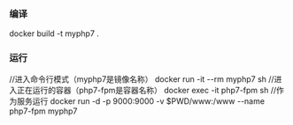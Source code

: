 ### 编译
docker build -t myphp7 .

### 运行
//进入命令行模式（myphp7是镜像名称）
docker run -it --rm myphp7 sh
//进入正在运行的容器（php7-fpm是容器名称）
docker exec -it php7-fpm sh
//作为服务运行
docker run -d -p 9000:9000 -v $PWD/www:/www --name php7-fpm myphp7
